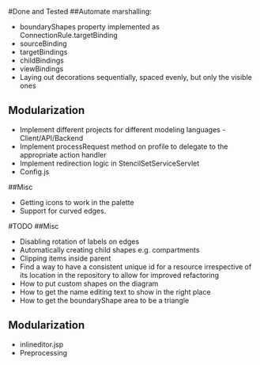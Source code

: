 #Done and Tested
##Automate marshalling:
 - boundaryShapes property implemented as ConnectionRule.targetBinding
 - sourceBinding
 - targetBindings
 - childBindings
 - viewBindings
 - Laying out decorations sequentially, spaced evenly, but only the visible ones 

## Modularization
 - Implement different projects for different modeling languages - Client/API/Backend
 - Implement processRequest method on profile to delegate to the appropriate action handler
 - Implement redirection logic in StencilSetServiceServlet
 - Config.js


##Misc
 - Getting icons to work in the palette
 - Support for curved edges.
 
#TODO
##Misc
 - Disabling rotation of labels on edges
 - Automatically creating child shapes e.g. compartments
 - Clipping items inside parent
 - Find a way to have a consistent unique id for a resource irrespective of its location in the repository to allow for improved refactoring
 - How to put custom shapes on the diagram
 - How to get the name editing text to show in the right place
 - How to get the boundaryShape area to be a triangle
 
## Modularization
 - inlineditor.jsp
 - Preprocessing

 